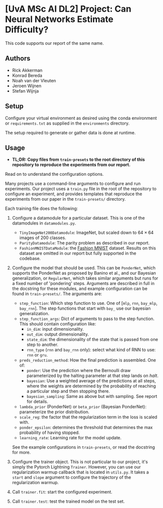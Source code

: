 # [UvA MSc AI DL2] Project: Can Neural Networks Estimate Difficulty?

This code supports our report of the same name.

## Authors

- Rick Akkerman
- Konrad Bereda
- Noah van der Vleuten
- Jeroen Wijnen 
- Stefan Wijnja

## Setup

Configure your virtual environment as desired using the conda environment or
`requirements.txt` as supplied in the `environments` directory.

The setup required to generate or gather data is done at runtime.

## Usage

- **TL;DR: Copy files from `train-presets` to the root directory of this
  repository to reproduce the experiments from our report.**

Read on to understand the configuration options.

Many projects use a command-line arguments to configure and run experiments.
Our project uses a `train.py` file in the root of the repository to configure
an experiment, and provides templates that reproduce the experiments from our
paper in the `train-presets/` directory.

Each training file does the following:

1. Configure a datamodule for a particular dataset. This is one of the
   datamodules in `datamodules.py`.
    - `TinyImageNet200Datamodule`: ImageNet, but scaled down to $64 \times 64$
      images of 200 classes.
    - `ParityDatamodule`: The parity problem as described in our report.
    - `FashionMNISTDataModule`: the [Fashion
      MNIST](https://github.com/zalandoresearch/fashion-mnist) dataset. Results
      on this dataset are omitted in our report but fully supported in the
      codebase.
2. Configure the model that should be used. This can be `PonderNet`, which
   supports the PonderNet as proposed by Banino et al., and our Bayesian
   generalization, or `RegularNet`, which takes similar arguments but runs for
   a fixed number of 'pondering' steps. Arguments are described in full in the
   docstring for these modules, and example configuration can be found in
   `train-presets/`. The arguments are:

    - `step_function`: Which step function to use. One of [`mlp`, `rnn`,
      `bay_mlp`, `bay_rnn`]. The step functions that start with `bay_` use our
      bayesian generalization.
    - `step_function_args`: Dict of arguments to pass to the step function.
      This should contain configuration like:
        - `in_dim`: input dimensionality.
        - `out_dim`: output dimensionality.
        - `state_dim`: the dimensionality of the state that is passed from one
          step to another.
        - `rnn_type` (`rnn` and `bay_rnn` only): select what kind of RNN to
          use: `rnn` or `gru`.
    - `preds_reduction_method`: How the final prediction is assembled. One of:
        - `ponder`: Use the prediction where the Bernoulli draw parameterized
          by the halting parameter at that step lands on *halt*.
        - `bayesian`: Use a weighted average of the predictions at all steps,
          where the weights are determined by the probability of reaching a
          particular step and then stopping there.
        - `bayesian_sampling`: Same as above but with sampling. See report for
          details.
    - `lambda_prior` (PonderNet) or `beta_prior` (Bayesian PonderNet):
      parameterize the prior distribution.
    - `scale_reg`: the factor that the regularization term in the loss is
      scaled with.
    - `ponder_epsilon`: determines the threshold that determines the max
      probability of having stopped.
    - `learning_rate`: Learning rate for the model update.

    See the example configurations in `train-presets`, or read the docstring
    for more.

3. Configure the trainer object. This is not particular to our project, it's
   simply the Pytorch Lightning `Trainer`. However, you can use our
   regularization warmup callback that is located in `utils.py`. It takes a
   `start` and `slope` argument to configure the trajectory of the
   regularization warmup.

4. Call `trainer.fit`: start the configured experiment.
5. Call `trainer.test`: test the trained model on the test set.
